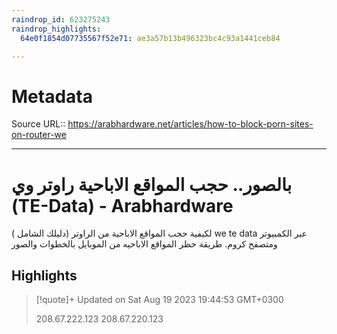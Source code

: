 ```yaml
---
raindrop_id: 623275243
raindrop_highlights:
  64e0f1854d07735567f52e71: ae3a57b13b496323bc4c93a1441ceb84

---
```


# Metadata
Source URL:: https://arabhardware.net/articles/how-to-block-porn-sites-on-router-we


---
# بالصور.. حجب المواقع الاباحية راوتر وي (TE-Data) - Arabhardware

( دليلك الشامل) لكيفية حجب المواقع الاباحية من الراوتر  we te data عبر الكمبيوتر ومتصفح كروم. طريقة حظر المواقع الاباحيه من الموبايل بالخطوات والصور

## Highlights

> [!quote]+ Updated on Sat Aug 19 2023 19:44:53 GMT+0300
>
> 208.67.222.123 208.67.220.123
